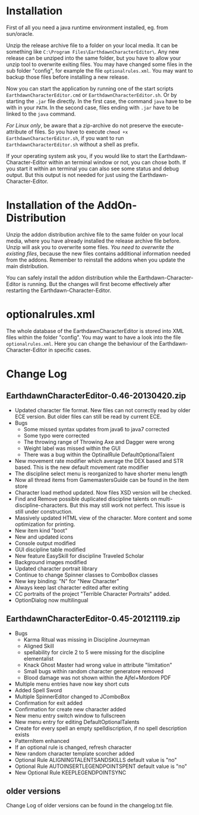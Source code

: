 # Installation #
First of all you need a java runtime environment installed, eg. from sun/oracle.

Unzip the release archive file to a folder on your local media. It can be something like `C:\Program Files\EarthdawnCharacterEditor\`. Any new release can be unziped into the same folder, but you have to allow your unzip tool to overwrite exiting files. You may have changed some files in the sub folder "config", for example the file `optionalrules.xml`. You may want to backup those files before installing a new release.

Now you can start the application by running one of the start scripts `EarthdawnCharacterEditor.cmd` or `EarthdawnCharacterEditor.sh`. Or by starting the `.jar` file directly. In the first case, the command `java` have to be with in your `PATH`. In the second case, files ending with `.jar` have to be linked to the `java` command.

*For Linux only*, be aware that a zip-archive do not preserve the execute-attribute of files. So you have to execute `chmod +x EarthdawnCharacterEditor.sh`, if you want to run `EarthdawnCharacterEditor.sh` without a shell as prefix.

If your operating system ask you, if you would like to start the Earthdawn-Character-Editor within an terminal window or not, you can chose both. If you start it within an terminal you can also see some status and debug output. But this output is not needed for just using the Earthdawn-Character-Editor.


# Installation of the AddOn-Distribution #

Unzip the addon distribution archive file to the same folder on your local media, where you have already installed the release archive file before. Unzip will ask you to overwrite some files. *You need to overwrite the existing files*, because the new files contains additional information needed from the addons. Remember to reinstall the addons when you update the main distribution.

You can safely install the addon distribution while the Earthdawn-Character-Editor is running. But the changes will first become effectively after restarting the Earthdawn-Character-Editor.


# optionalrules.xml #
The whole database of the EarthdawnCharacterEditor is stored into XML files within the folder "config". You may want to have a look into the file `optionalrules.xml`. Here you can change the behaviour of the Earthdawn-Character-Editor in specific cases.


# Change Log #
## EarthdawnCharacterEditor-0.46-20130420.zip ##
+ Updated character file format. New files can not correctly read by older ECE version. But older files can still be read by current ECE.
+ Bugs
	+ Some missed syntax updates from java6 to java7 corrected
	+ Some typo were corrected
	+ The throwing range of Throwing Axe and Dagger were wrong
	+ Weight label was missed within the GUI
	+ There was a bug within the OptinalRule DefaultOptionalTalent
+ New movement rate modifier which average the DEX based and STR based. This is the new default movement rate modifier
+ The discipline select menu is reorganized to have shorter menu length
+ Now all thread items from GamemastersGuide can be found in the item store
+ Character load method updated. Now files XSD version will be checked.
+ Find and Remove possible duplicated discipline talents on multi-discipline-characters. But this may still work not perfect. This issue is still under construction.
+ Massively updated HTML view of the character. More content and some optimization for printing.
+ New item kind "boot"
+ New and updated icons
+ Console output modified
+ GUI discipline table modified
+ New feature EasySkill for discipline Traveled Scholar
+ Background images modified
+ Updated character portrait library
+ Continue to change Spinner classes to ComboBox classes
+ New key binding: "N" for "New Character"
+ Always keep last character edited after exiting
+ CC portraits of the project "Terrible Character Portraits" added.
+ OptionDialog now multilingual
## EarthdawnCharacterEditor-0.45-20121119.zip ##
+ Bugs
	+ Karma Ritual was missing in Discipline Journeyman
	+ Aligned Skill
	+ spellability for circle 2 to 5 were missing for the discipline elementalist
	+ Knack Ghost Master had wrong value in attribute "limitation"
	+ Small bugs within random character generatore removed
	+ Blood damage was not shown within the Ajfel+Mordom PDF
+ Multiple menu entries have now key short cuts
+ Added Spell Sword
+ Multiple SpinnerEditor changed to JComboBox
+ Confirmation for exit added
+ Confirmation for create new character added
+ New menu entry switch window to fullscreen
+ New menu entry for editing DefaultOptionalTalents
+ Create for every spell an empty spelldiscription, if no spell description exists
+ PatternItem enhanced
+ If an optional rule is changed, refresh character
+ New random character template scorcher added
+ Optional Rule ALIGNINGTALENTSANDSKILLS default value is "no"
+ Optional Rule AUTOINSERTLEGENDPOINTSPENT default value is "no"
+ New Optional Rule KEEPLEGENDPOINTSYNC
## older versions ##
Change Log of older versions can be found in the changelog.txt file.
